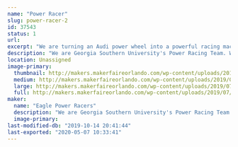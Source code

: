 ```yaml
---
name: "Power Racer"
slug: power-racer-2
id: 37543
status: 1
url: 
excerpt: "We are turning an Audi power wheel into a powerful racing machine."
description: "We are Georgia Southern University's Power Racing Team. We are coming to Orlando to participate in our first power wheels race. We are racing an Audi power wheel."
location: Unassigned
image-primary:
  thumbnail: http://makers.makerfaireorlando.com/wp-content/uploads/2019/07/MFO2019_Round_logo_V3_w_date-150x150.png
  medium: http://makers.makerfaireorlando.com/wp-content/uploads/2019/07/MFO2019_Round_logo_V3_w_date-300x296.png
  large: http://makers.makerfaireorlando.com/wp-content/uploads/2019/07/MFO2019_Round_logo_V3_w_date.png
  full: http://makers.makerfaireorlando.com/wp-content/uploads/2019/07/MFO2019_Round_logo_V3_w_date.png
maker:
  name: "Eagle Power Racers"
  description: "We are Georgia Southern University's Power Racing Team. We are coming to the Maker Fair to race in the power wheel series."
  image-primary: 
last-modified-db: "2019-10-14 20:41:44"
last-exported: "2020-05-07 10:33:41"
---
```

